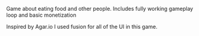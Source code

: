 Game about eating food and other people.
Includes fully working gameplay loop and basic monetization

Inspired by Agar.io
I used fusion for all of the UI in this game.
